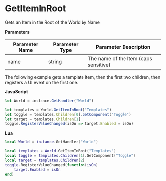 # GetItemInRoot

Gets an Item in the Root of the World by Name

**Parameters**

Parameter Name | Parameter Type | Parameter Description
--- | --- | ---
name | string | The name of the Item (caps sensitive)

The following example gets a template Item, then the first two children, then registers a UI event on the first one.

**JavaScript**
```js
let World = instance.GetHandler("World")

let templates = World.GetItemInRoot("Templates")
let toggle = templates.Children[0].GetComponent("Toggle")
let target = templates.Children[1]
toggle.RegisterValueChanged(isOn => target.Enabled = isOn)
```

**Lua**
```lua
local World = instance.GetHandler("World")

local templates = World.GetItemInRoot("Templates")
local toggle = templates.Children[1].GetComponent("Toggle")
local target = templates.Children[2]
toggle.RegisterValueChanged(function(isOn)
    target.Enabled = isOn
end)
```